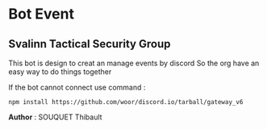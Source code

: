 # Bot Event  
## Svalinn Tactical Security Group  

This bot is design to creat an manage events by discord
So the org have an easy way to do things together

If the bot cannot connect use command : 
```
npm install https://github.com/woor/discord.io/tarball/gateway_v6
```
**Author** : SOUQUET Thibault

